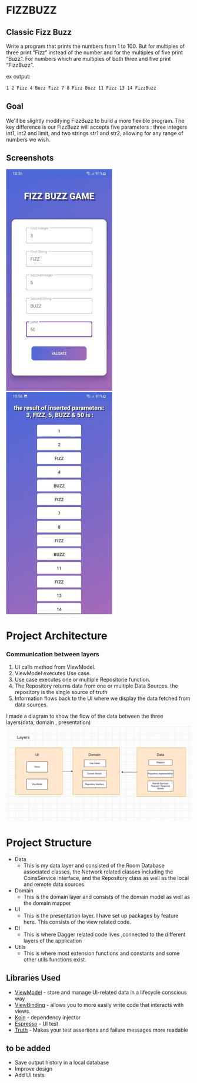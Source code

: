 # FIZZBUZZ
## Classic Fizz Buzz
Write a program that prints the numbers from 1 to 100. But for multiples of three print “Fizz” instead of the number and for the multiples of five print “Buzz”. 
For numbers which are multiples of both three and five print “FizzBuzz”.

ex output:
```sh
1 2 Fizz 4 Buzz Fizz 7 8 Fizz Buzz 11 Fizz 13 14 FizzBuzz
```
## Goal
We'll be slightly modifying FizzBuzz to build a more flexible program. The key difference is our FizzBuzz will accepts five parameters : three integers int1, int2 and limit, and two strings str1 and str2, allowing for any range of numbers we wish.

## Screenshots

![Alt firstSceen](https://github.com/achourihaithem/FIZZBUZZ/blob/master/screenshots/first_screen.jpg?raw=false)
![Alt secondScreen](https://github.com/achourihaithem/FIZZBUZZ/blob/master/screenshots/second_screen.jpg?raw=false)
# Project Architecture

### Communication between layers
1. UI calls method from ViewModel.
2. ViewModel executes Use case.
3. Use case executes one or multiple Repositorie function.
4. The Repository returns data from one or multiple Data Sources. the repository is the single source of truth
5. Information flows back to the UI where we display the data fetched from data sources.

I made a diagram to show the flow of the data between the three layers(data, domain , presentation)
![data flow diagram](screenshots/dataFlowDiagram.png )

# Project Structure
* Data
    * This is my data layer and consisted of the Room Database associated classes, the Network
    related classes including the CoinsService interface, and the Repository class as well as
    the local and remote data sources
* Domain
    * This is the domain layer and consists of the domain model as well as the domain mapper
* UI
    * This is the presentation layer. I have set up packages by feature here. This consists of the view related code.
* DI
    * This is where Dagger related code lives ,connected to the different layers of the application
* Utils
    * This is where most extension functions and constants and some other utils functions exist.

## Libraries Used

* [ViewModel](https://developer.android.com/topic/libraries/architecture/viewmodel) - store and manage UI-related data in a lifecycle conscious way
* [ViewBinding](https://developer.android.com/topic/libraries/view-binding) - allows you to more easily write code that interacts with views.
* [Koin](https://insert-koin.io) - dependency injector
* [Espresso](https://developer.android.com/training/testing/espresso/) - UI test
* [Truth](https://github.com/google/truth) - Makes your test assertions and failure messages more readable


## to be added
- Save output history in a local database
- Improve design
- Add UI tests
 
